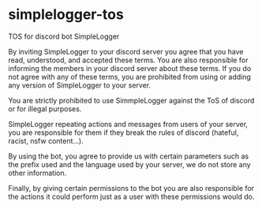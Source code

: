 # simplelogger-tos
TOS for discord bot SimpleLogger

By inviting SimpleLogger to your discord server you agree that you have read, understood, and accepted these terms. You are also responsible for informing the members in your discord server about these terms. If you do not agree with any of these terms, you are prohibited from using or adding any version of SimpleLogger to your server.

You are strictly prohibited to use SimmpleLogger against the ToS of discord or for illegal purposes.

SimpleLogger repeating actions and messages from users of your server, you are responsible for them if they break the rules of discord (hateful, racist, nsfw content...).

By using the bot, you agree to provide us with certain parameters such as the prefix used and the language used by your server, we do not store any other information.

Finally, by giving certain permissions to the bot you are also responsible for the actions it could perform just as a user with these permissions would do.

